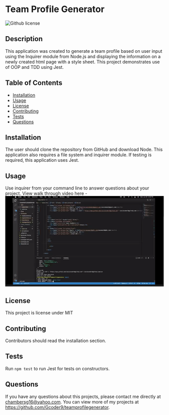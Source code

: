 # Team Profile Generator
 ![Github license](https://img.shields.io/badge/license-mit-blue.svg)
## Description 
This application was created to generate a team profile based on user input using the Inquirer module from Node.js and displaying the information on a newly created html page with a style sheet. This project demonstrates use of OOP and TDD using Jest. 
 
## Table of Contents
* [Installation](#installation)
* [Usage](#usage)
* [License](#license)
* [Contributing](#contributing)
* [Tests](#tests)
* [Questions](#questions)

## Installation 
The user should clone the repository from GitHub and download Node. This application also requires a file system and inquirer module. If testing is required, this application uses Jest. 

## Usage 
Use inquirer from your command line to answer questions about your project.
View walk through video here - <a href ="https://drive.google.com/file/d/1JVJuwa61gEpHBZJCz4pnDe4WArEQl8GB/view"><img src="team generator.png"></a><br>


## License 
This project is license under MIT

## Contributing 
Contributors should read the installation section. 

## Tests
Run `npm test` to run Jest for tests on constructors. 

## Questions
If you have any questions about this projects, please contact me directly at chambersg16@yahoo.com. You can view more of my projects at https://github.com/Gcoder9/teamprofilegenerator.